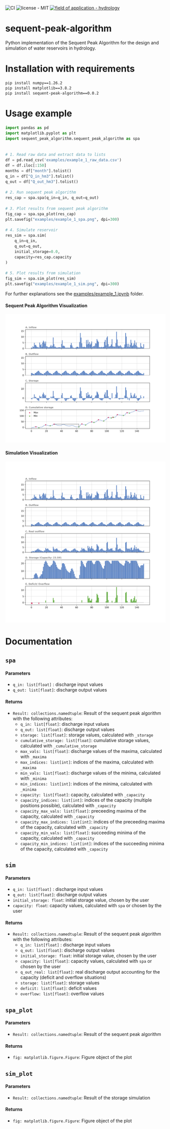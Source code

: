 ![CI](https://github.com/lenamueller/sequent_peak_algorithm/actions/workflows/python-package-conda.yml/badge.svg)
![license - MIT](https://img.shields.io/badge/license-MIT-ffe05c?logo=github&logoColor=4685b7)
[![field of application - hydrology](https://img.shields.io/badge/field_of_application-hydrology-blue)](https://)

# sequent-peak-algorithm

Python implementation of the Sequent Peak Algorithm for the design and simulation of water reservoirs in hydrology.

# Installation with requirements

```
pip install numpy==1.26.2
pip install matplotlib==3.8.2
pip install sequent-peak-algorithm==0.0.2
```

# Usage example

```python 
import pandas as pd
import matplotlib.pyplot as plt
import sequent_peak_algorithm.sequent_peak_algorithm as spa


# 1. Read raw data and extract data to lists
df = pd.read_csv('examples/example_1_raw_data.csv')
df = df.iloc[:150]
months = df["month"].tolist()
q_in = df["Q_in_hm3"].tolist()
q_out = df["Q_out_hm3"].tolist()

# 2. Run sequent peak algorithm
res_cap = spa.spa(q_in=q_in, q_out=q_out)

# 3. Plot results from sequent peak algorithm
fig_cap = spa.spa_plot(res_cap)
plt.savefig("examples/example_1_spa.png", dpi=300)

# 4. Simulate reservoir
res_sim = spa.sim(
    q_in=q_in,
    q_out=q_out,
    initial_storage=0.0,
    capacity=res_cap.capacity
)

# 5. Plot results from simulation
fig_sim = spa.sim_plot(res_sim)
plt.savefig("examples/example_1_sim.png", dpi=300)
```
For further explanations see the [examples/example_1.ipynb](examples/example_1.ipynb) folder.

#### Sequent Peak Algorithm Visualization
![examples/example_1_spa.png](examples/example_1_spa.png)

#### Simulation Visualization
![examples/example_1_sim.png](examples/example_1_sim.png)

# Documentation

## `spa`
#### Parameters
- `q_in: list[float]` : discharge input values
- `q_out: list[float]`: discharge output values

#### Returns
- `Result: collections.namedtuple`: Result of the sequent peak algorithm with the following attributes:
    - `q_in: list[float]`: discharge input values
    - `q_out: list[float]`: discharge output values
    - `storage: list[float]`: storage values, calculated with `_storage`
    - `cumulative_storage: list[float]`: cumulative storage values, calculated with `_cumulative_storage` 
    - `max_vals: list[float]`: discharge values of the maxima, calculated with `_maxima`
    - `max_indices: list[int]`: indices of the maxima, calculated with `_maxima`
    - `min_vals: list[float]`: discharge values of the minima, calculated with `_minima`
    - `min_indices: list[int]`: indices of the minima, calculated with `_minima`
    - `capacity: list[float]`: capacity, calculated with `_capacity`
    - `capacity_indices: list[int]`: indices of the capacity (multiple positions possible), calculated with `_capacity`
    - `capacity_max_vals: list[float]`: preceeding maxima of the capacity, calculated with `_capacity`
    - `capacity_max_indices: list[int]`: indices of the preceeding maxima of the capacity, calculated with `_capacity`
    - `capacity_min_vals: list[float]`: succeeding minima of the capacity, calculated with `_capacity`
    - `capacity_min_indices: list[int]`: indices of the succeeding minima of the capacity, calculated with `_capacity`

## `sim`
#### Parameters
- `q_in: list[float]` : discharge input values
- `q_out: list[float]`: discharge output values
- `initial_storage: float`: initial storage value, chosen by the user
- `capacity: float`: capacity values, calculated with `spa` or chosen by the user

#### Returns
- `Result: collections.namedtuple`: Result of the sequent peak algorithm with the following attributes:
    - `q_in: list[float]` : discharge input values
    - `q_out: list[float]`: discharge output values
    - `initial_storage: float`: initial storage value, chosen by the user
    - `capacity: list[float]`: capacity values, calculated with `spa` or chosen by the user
    - `q_out_real: list[float]`: real discharge output accounting for the capacity (deficit and overflow situations)
    - `storage: list[float]`: storage values
    - `deficit: list[float]`: deficit values
    - `overflow: list[float]`: overflow values

## `spa_plot`
#### Parameters
- `Result: collections.namedtuple`: Result of the sequent peak algorithm
#### Returns
- `fig: matplotlib.figure.Figure`: Figure object of the plot

## `sim_plot`
#### Parameters
- `Result: collections.namedtuple`: Result of the storage simulation
#### Returns
- `fig: matplotlib.figure.Figure`: Figure object of the plot